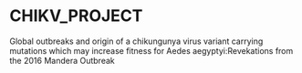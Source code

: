 # CHIKV_PROJECT
Global outbreaks and origin of a chikungunya virus variant carrying mutations which may increase fitness for Aedes aegyptyi:Revekations from the 2016 Mandera Outbreak
